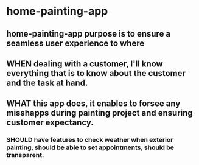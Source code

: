 # home-painting-app
## home-painting-app purpose is to ensure a seamless user experience to where
## WHEN dealing with a customer, I'll know everything that is to know about the customer and the task at hand.
## WHAT this app does, it enables to forsee any misshapps during painting project and ensuring customer expectancy.
### SHOULD have features to check weather when exterior painting, should be able to set appointments, should be transparent.
